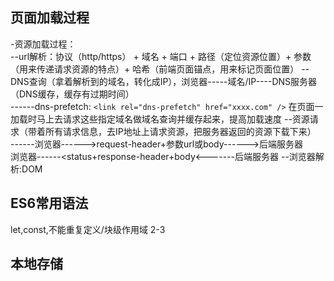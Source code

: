 ## 页面加载过程  
-资源加载过程：   
--url解析：协议（http/https） + 域名 + 端口 + 路径（定位资源位置）+ 参数（用来传递请求资源的特点）+ 哈希（前端页面锚点，用来标记页面位置）
--DNS查询（拿着解析到的域名，转化成IP），浏览器-----域名/IP----DNS服务器（DNS缓存，缓存有过期时间）  
------dns-prefetch: `<link rel="dns-prefetch" href="xxxx.com" />` 在页面一加载时马上去请求这些指定域名做域名查询并缓存起来，提高加载速度
--资源请求（带着所有请求信息，去IP地址上请求资源，把服务器返回的资源下载下来）  
------浏览器------>request-header+参数url或body------>后端服务器  
			浏览器------<status+response-header+body<-------后端服务器
--浏览器解析:DOM


## ES6常用语法   
let,const,不能重复定义/块级作用域
2-3


## 本地存储  
